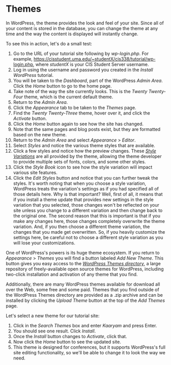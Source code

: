 # Themes

In WordPress, the theme provides the look and feel of your site. Since all of your content is stored in the database, you can change the theme at any time and the way the content is displayed will instantly change.

To see this in action, let's do a small test:

1. Go to the URL of your tutorial site following by _wp-login.php_. For example, <https://cisstudent.uma.edu/~studentX/cis338/tutorial/wp-login.php>, where _studentX_ is your CIS Student Server username.
2. Log in using the username and password you created in the _Install WordPress_ tutorial.
3. You will be taken to the _Dashboard_, part of the WordPress _Admin Area_. Click the _Home_ button to go to the home page.
4. Take note of the way the site currently looks. This is the _Twenty Twenty-Four_ theme, which is the current default theme.
5. Return to the _Admin Area_.
6. Click the _Appearance_ tab to be taken to the _Themes_ page.
7. Find the _Twenty Twenty-Three_ theme, hover over it, and click the _Activate_ button.
8. Click the _Home_ button again to see how the site has changed.
9. Note that the same pages and blog posts exist, but they are formatted based on the new theme.
10. Return to the _Admin Area_ and select _Appearance_ > _Editor_.
11. Select _Styles_ and notice the various theme styles that are available.
12. Click a few styles and notice how the preview changes. These [_Style Variations_](https://developer.wordpress.org/themes/global-settings-and-styles/style-variations/) are all provided by the theme, allowing the theme developer to provide multiple sets of fonts, colors, and some other styles.
13. Click the _Style Book_ icon to see how the style variation will impact various site features.
14. Click the _Edit Styles_ button and notice that you can further tweak the styles. It's worth noting that when you choose a style variation, WordPress treats the variation's settings as if you had specified all of those details here. Why is that important? Well, first of all, it means that if you install a theme update that provides new settings in the style variation that you selected, those changes won't be reflected on your site unless you change to a different variation and then change back to the original one. The second reason that this is important is that if you make any changes here, those changes completely overwrite the theme variation. And, if you then choose a different theme variation, the changes that you made get overwritten. So, if you heavily customize the settings here, be careful not to choose a different style variation as you will lose your customizations.

One of WordPress's powers is its huge theme ecosystem. If you return to _Appearance_ > _Themes_ you will find a button labeled _Add New Theme_. This button gives you easy access to the [_WordPress Themes directory_](https://wordpress.org/themes/), a large repository of freely-available open source themes for WordPress, including two-click installation and activation of any theme that you find.

Additionally, there are many WordPress themes available for download all over the Web, some free and some paid. Themes that you find outside of the WordPress Themes directory are provided as a .zip archive and can be installed by clicking the _Upload Theme_ button at the top of the _Add Themes_ page.

Let's select a new theme for our tutorial site:

1. Click in the _Search Themes_ box and enter _Kaaryam_ and press Enter.
2. You should see one result. Click _Install_.
3. Once the _Install_ button changes to _Activate_, click that.
4. Now click the _Home_ button to see the updated site.
5. This theme is designed for conferences, but it supports WordPress's full site editing functionality, so we'll be able to change it to look the way we need.
